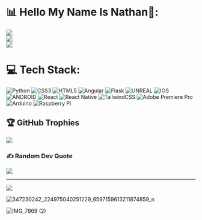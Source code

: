 
# 📊 Hello My Name Is Nathan🚀:
![](https://github-readme-stats.vercel.app/api?username=NathanArunaaa&theme=prussian&hide_border=false&include_all_commits=true&count_private=true)<br/>
![](https://github-readme-streak-stats.herokuapp.com/?user=NathanArunaaa&theme=radical&hide_border=false)<br/>
![](https://github-readme-stats.vercel.app/api/top-langs/?username=NathanArunaaa&theme=radical&hide_border=false&include_all_commits=true&count_private=true&layout=compact)
# 💻 Tech Stack:
![Python](https://img.shields.io/badge/python-3670A0?style=for-the-badge&logo=python&logoColor=ffdd54) ![CSS3](https://img.shields.io/badge/css3-%231572B6.svg?style=for-the-badge&logo=css3&logoColor=white) ![HTML5](https://img.shields.io/badge/html5-%23E34F26.svg?style=for-the-badge&logo=html5&logoColor=white) ![Angular](https://img.shields.io/badge/angular-%23DD0031.svg?style=for-the-badge&logo=angular&logoColor=white) ![Flask](https://img.shields.io/badge/flask-%23000.svg?style=for-the-badge&logo=flask&logoColor=white) ![UNREAL](https://img.shields.io/badge/unreal-%2320232a.svg?style=for-the-badge&logo=unreal-engine&logoColor=white) ![IOS](https://img.shields.io/badge/IOS-%2320232a.svg?style=for-the-badge&logo=apple&logoColor=white) ![ANDROID](https://img.shields.io/badge/android-%2320232a.svg?style=for-the-badge&logo=android&logoColor=%a4c639) ![React](https://img.shields.io/badge/react-%2320232a.svg?style=for-the-badge&logo=react&logoColor=%2361DAFB) ![React Native](https://img.shields.io/badge/react_native-%2320232a.svg?style=for-the-badge&logo=react&logoColor=%2361DAFB) ![TailwindCSS](https://img.shields.io/badge/tailwindcss-%2338B2AC.svg?style=for-the-badge&logo=tailwind-css&logoColor=white) ![Adobe Premiere Pro](https://img.shields.io/badge/Adobe%20Premiere%20Pro-9999FF.svg?style=for-the-badge&logo=Adobe%20Premiere%20Pro&logoColor=white) ![Arduino](https://img.shields.io/badge/-Arduino-00979D?style=for-the-badge&logo=Arduino&logoColor=white) ![Raspberry Pi](https://img.shields.io/badge/-RaspberryPi-C51A4A?style=for-the-badge&logo=Raspberry-Pi)
## 🏆 GitHub Trophies
![](https://github-profile-trophy.vercel.app/?username=NathanArunaaa&theme=radical&no-frame=false&no-bg=true&margin-w=4)

### ✍️ Random Dev Quote
![](https://quotes-github-readme.vercel.app/api?type=horizontal&theme=radical)


---
[![](https://visitcount.itsvg.in/api?id=NathanArunaaa&icon=3&color=0)](https://visitcount.itsvg.in)

<!-- Proudly created with GPRM ( https://gprm.itsvg.in ) -->




![347230242_224975040251229_6597159613211874859_n](https://github.com/NathanArunaaa/NathanArunaaa/assets/88948653/14587f69-13d7-4017-b0a8-a93d4320fdef)


![IMG_7869 (2)](https://github.com/NathanArunaaa/NathanArunaaa/assets/88948653/7334eaf9-405f-4b06-8186-2a110003d07c)



